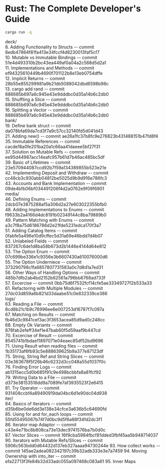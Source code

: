 # Rust: The Complete Developer's Guide
```bash
cargo run -q
```

deck/  
8. Adding Functionality to Structs -- commit 8edb47864f81fa413e34fccf4d8230013faf5cf7  
10. Mutable vs Immutable Bindings -- commit 51e4d493310b2bc43ea449af0a04a2c568d5d2a1  
11. Implementations and Methods -- commit ef94325610449b4690f701122b8e13eb0754dffe  
12. Implicit Returns -- commit 28b55e855299981a9b21db5088042dbd6598b98c  
13. cargo add rand -- commit 888685b697a6c945e43e9dddbc0d35a14b6c2db0  
15. Shuffling a Slice -- commit 888685b697a6c945e43e9dddbc0d35a14b6c2db0  
16. Splitting a Vector -- commit 888685b697a6c945e43e9dddbc0d35a14b6c2db0  
bank/  
19. Define bank struct -- commit da078bfa69da7cd3f7a9c57cc32140fd5d041d43  
21. Adding new() -- commit ae26a1fc37b8fc9e276823b431488151b47fd8f4  
35. Immutable References -- commit cacde18a0fe201ba20a1c66aa41daeee5bf27f31  
37. Solution on Mutable Refs -- commit ee95d44987acc14eafc957b61d7b46ac485bc5df  
39. Basic of Lifetimes -- commit 23e570944087ccd92b7f59a134389855b523e21e  
42. Implementing Deposit and Withdraw -- commit cc48cb3c930abb04812be5025d9b9d916e786fc3  
43. Accounts and Bank Implementation -- commit 09de4bfb06bf034491206f4d2a0762e9f09f6901  
media/  
46. Defining Enums -- commit 2dcb07e3875288af5a306d2a27e603022355bfb0  
48. Adding Implementations to Enums -- commit f9633b2a4166d4dc8191b02349144c8ba79889b0  
49. Pattern Matching with Enums -- commit a3c7f8a75d6186786d2e21fde5231edca170f3a7  
51. Adding Catalog Items -- commit 0fabfe5a496e10d9cffec5d31a69e46bdd7d4b07  
52. Unlabeled Fields -- commit 837267c6de1d8ba58b673d2b1446e4144d64e812  
53. The Option Enum -- commit 07c699be336e1c9356e3b6607430a610076000d6  
55. The Option Underniece -- commit 373290798c1fa6857807731583a0c7d8d1a7ed31  
56. Other Ways of Handling Options -- commit 485b7dfb2ab4bd2152b62561a796bb6768ad733f  
57. Excercise -- commit 0bb75d6f7532fcf14cfe5ae33349727f2b533a33  
61. Refactoring with Multiple Modules -- commit 27dc03d859a6b821d33daabe51c0e832339ce386  
logs/  
63. Reading a File -- commit 8cd8b21c1b9c76996ee6e007253d16787f7c097a  
67. Matching on Results -- commit fb46d3c9841cef3ac3f3653acea85d9ad0c248cc  
68. Empty Ok Variants -- commit 878fab2efeff34ef1e47bab60f5d59aaf9b447cd  
70. Excercise of Result -- commit 8545741b1bdae11897071e04eaec85df52bd9696  
71. Using Result when reading files -- commit 1b35173af6fb93c5e888639625b9a377e87123df  
75. String, String Ref and String Slices -- commit 03e363678f5f26b46c6232d3cc048a55d1037f0c  
76. Finding Error Logs -- commit ab1315ecc5d0b685f91c9e498bcbbfa8a81fcf92  
79. Writing Data to a File -- commit d373e38153516dd9a7089fe7af3935523f2e6415  
81. Try Operator -- commit 931408ccbf4a89490919da04bc6d1e90dc04d938  
iter/  
84. Basics of Iterators -- commit d35b6be0de6dd3e138e34cfce3a636b5c64690fd  
85. Using for and for_each loops -- commit 55fd55495067b74f7d0bc9d5f6a68f34fd2dc3f1  
86. Iterator map Adaptor -- commit c43e4e71bc8b808ca73e13dec9741576ba7b0d0c  
87. Vector Slices -- commit 16f9cba5984fbcf81dded3fbf45aa5b948714037
90. Iterators with Mutable Refs/Slices -- commit 5906c563bdd0d64432d137eb327aaaa94730244e
93. How collect works -- commit 145ae2adea082342197c39b32adb333e3e7a7459
94. Moving Ownership with into_iter -- commit efa22713f3fe84b32d33adc055a097468c083a61
95. Inner Maps